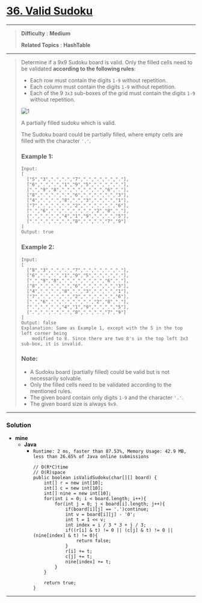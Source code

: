 # [36. Valid Sudoku](https://leetcode.com/problems/valid-sudoku/)

---

> **Difficulty** : **Medium**
>
> **Related Topics** : **HashTable**

---

> Determine if a 9x9 Sudoku board is valid. Only the filled cells need to be validated **according to the following rules**:
> * Each row must contain the digits `1-9` without repetition.
> * Each column must contain the digits `1-9` without repetition.
> * Each of the 9 `3x3` sub-boxes of the grid must contain the digits `1-9` without repetition.
>
> ![1](https://upload.wikimedia.org/wikipedia/commons/thumb/f/ff/Sudoku-by-L2G-20050714.svg/250px-Sudoku-by-L2G-20050714.svg.png)
>
> A partially filled sudoku which is valid.
>
> The Sudoku board could be partially filled, where empty cells are filled with the character `'.'`.
>
> ### Example 1:
> ```
> Input:
> [
>   ["5","3",".",".","7",".",".",".","."],
>   ["6",".",".","1","9","5",".",".","."],
>   [".","9","8",".",".",".",".","6","."],
>   ["8",".",".",".","6",".",".",".","3"],
>   ["4",".",".","8",".","3",".",".","1"],
>   ["7",".",".",".","2",".",".",".","6"],
>   [".","6",".",".",".",".","2","8","."],
>   [".",".",".","4","1","9",".",".","5"],
>   [".",".",".",".","8",".",".","7","9"]
> ]
> Output: true
> ```
>
> ### Example 2:
> ```
> Input:
> [
>   ["8","3",".",".","7",".",".",".","."],
>   ["6",".",".","1","9","5",".",".","."],
>   [".","9","8",".",".",".",".","6","."],
>   ["8",".",".",".","6",".",".",".","3"],
>   ["4",".",".","8",".","3",".",".","1"],
>   ["7",".",".",".","2",".",".",".","6"],
>   [".","6",".",".",".",".","2","8","."],
>   [".",".",".","4","1","9",".",".","5"],
>   [".",".",".",".","8",".",".","7","9"]
> ]
> Output: false
> Explanation: Same as Example 1, except with the 5 in the top left corner being
>     modified to 8. Since there are two 8's in the top left 3x3 sub-box, it is invalid.
> ```
>
> ### Note:
> * A Sudoku board (partially filled) could be valid but is not necessarily solvable.
> * Only the filled cells need to be validated according to the mentioned rules.
> * The given board contain only digits `1-9` and the character `'.'`.
> * The given board size is always `9x9`.


---


### Solution
* **mine**
  * **Java**
    * `Runtime: 2 ms, faster than 87.53%, Memory Usage: 42.9 MB, less than 26.65% of Java online submissions`
      ```
      // O(R*C)time
      // O(R)space
      public boolean isValidSudoku(char[][] board) {
          int[] r = new int[10];
          int[] c = new int[10];
          int[] nine = new int[10];
          for(int i = 0; i < board.length; i++){
              for(int j = 0; j < board[i].length; j++){
                  if(board[i][j] == '.')continue;
                  int v = board[i][j] - '0';
                  int t = 1 << v;
                  int index = i / 3 * 3 + j / 3;
                  if((r[i] & t) != 0 || (c[j] & t) != 0 || (nine[index] & t) != 0){
                      return false;
                  }
                  r[i] += t;
                  c[j] += t;
                  nine[index] += t;
              }
          }

          return true;
      }
      ```


---
